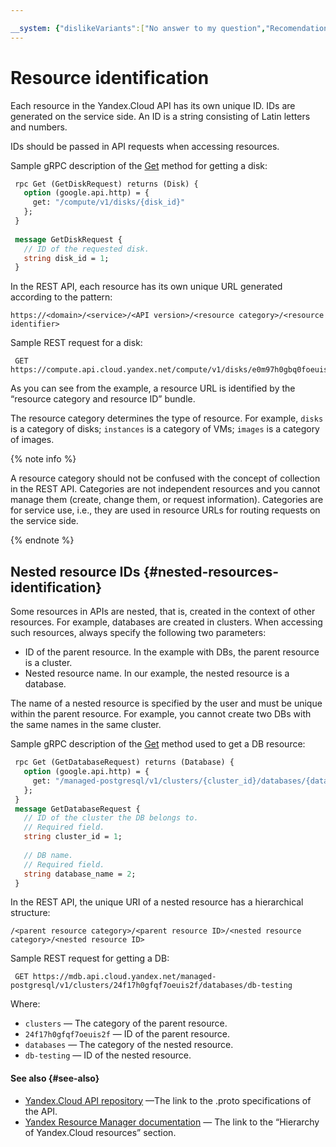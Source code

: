 ```yaml
---

__system: {"dislikeVariants":["No answer to my question","Recomendations didn't help","The content doesn't match title","Other"]}
---
```

# Resource identification

Each resource in the Yandex.Cloud API has its own unique ID. IDs are generated on the service side. An ID is a string consisting of Latin letters and numbers.

IDs should be passed in API requests when accessing resources.

Sample gRPC description of the [Get](https://github.com/yandex-cloud/cloudapi/blob/master/yandex/cloud/compute/v1/disk_service.proto) method for getting a disk:

```protobuf
 rpc Get (GetDiskRequest) returns (Disk) {
   option (google.api.http) = {
     get: "/compute/v1/disks/{disk_id}"
   };
 }
 
 message GetDiskRequest {
   // ID of the requested disk.
   string disk_id = 1;
 }
```

In the REST API, each resource has its own unique URL generated according to the pattern:

```http
https://<domain>/<service>/<API version>/<resource category>/<resource identifier>
```

Sample REST request for a disk:

```
 GET https://compute.api.cloud.yandex.net/compute/v1/disks/e0m97h0gbq0foeuis03
```

As you can see from the example, a resource URL is identified by the <q>resource category and resource ID</q> bundle.

The resource category determines the type of resource. For example, `disks` is a category of disks; `instances` is a category of VMs; `images` is a category of images.

{% note info %}

A resource category should not be confused with the concept of collection in the REST API. Categories are not independent resources and you cannot manage them (create, change them, or request information). Categories are for service use, i.e., they are used in resource URLs for routing requests on the service side.

{% endnote %}

## Nested resource IDs {#nested-resources-identification}

Some resources in APIs are nested, that is, created in the context of other resources. For example, databases are created in clusters. When accessing such resources, always specify the following two parameters:

- ID of the parent resource. In the example with DBs, the parent resource is a cluster.
- Nested resource name. In our example, the nested resource is a database.

The name of a nested resource is specified by the user and must be unique within the parent resource. For example, you cannot create two DBs with the same names in the same cluster.

Sample gRPC description of the [Get](https://github.com/yandex-cloud/cloudapi/blob/master/yandex/cloud/mdb/postgresql/v1/database_service.proto) method used to get a DB resource:

```protobuf
 rpc Get (GetDatabaseRequest) returns (Database) {
   option (google.api.http) = {
     get: "/managed-postgresql/v1/clusters/{cluster_id}/databases/{database_name}"
   };
 }
 message GetDatabaseRequest {
   // ID of the cluster the DB belongs to.
   // Required field.
   string cluster_id = 1;
 
   // DB name.
   // Required field.
   string database_name = 2;
 }
```

In the REST API, the unique URI of a nested resource has a hierarchical structure:

```
/<parent resource category>/<parent resource ID>/<nested resource category>/<nested resource ID>
```

Sample REST request for getting a DB:

```
 GET https://mdb.api.cloud.yandex.net/managed-postgresql/v1/clusters/24f17h0gfqf7oeuis2f/databases/db-testing
```

Where:

- `clusters` — The category of the parent resource.
- `24f17h0gfqf7oeuis2f` — ID of the parent resource.
- `databases` — The category of the nested resource.
- `db-testing` —  ID of the nested resource.

#### See also {#see-also}

- [Yandex.Cloud API repository](https://github.com/yandex-cloud/cloudapi) —The link to the .proto specifications of the API.
- [Yandex Resource Manager documentation](../../resource-manager/concepts/resources-hierarchy.md) — The link to the <q>Hierarchy of Yandex.Cloud resources</q> section.

